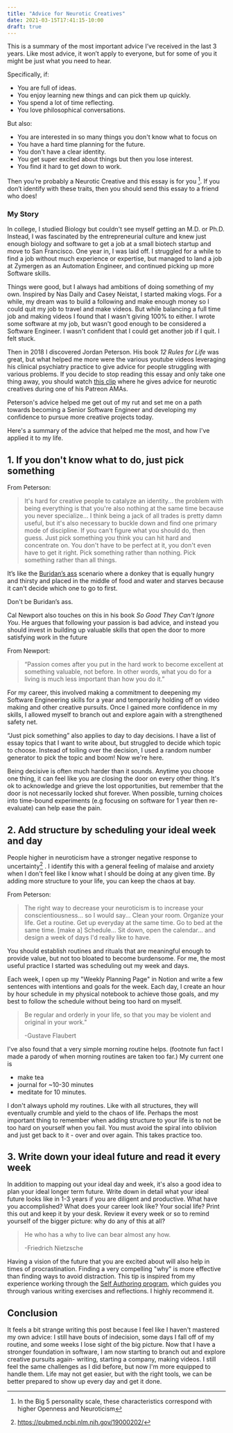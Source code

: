 ```yaml
---
title: "Advice for Neurotic Creatives"
date: 2021-03-15T17:41:15-10:00
draft: true
---
```


This is a summary of the most important advice I’ve received in the last 3 years. Like most advice, it won’t apply to everyone, but for some of you it might be just what you need to hear.

Specifically, if:

- You are full of ideas.
- You enjoy learning new things and can pick them up quickly.
- You spend a lot of time reflecting.
- You love philosophical conversations.

But also:

- You are interested in so many things you don't know what to focus on
- You have a hard time planning for the future.
- You don't have a clear identity.
- You get super excited about things but then you lose interest.
- You find it hard to get down to work.

Then you’re probably a Neurotic Creative and this essay is for you [^1]. If you don’t identify with these traits, then you should send this essay to a friend who does!

[^1]: In the Big 5 personality scale, these characteristics correspond with higher Openness and Neuroticism

### My Story

In college, I studied Biology but couldn't see myself getting an M.D. or Ph.D. Instead, I was fascinated by the entrepreneurial culture and knew just enough biology and software to get a job at a small biotech startup and move to San Francisco. One year in, I was laid off. I struggled for a while to find a job without much experience or expertise, but managed to land a job at Zymergen as an Automation Engineer, and continued picking up more Software skills.

Things were good, but I always had ambitions of doing something of my own. Inspired by Nas Daily and Casey Neistat, I started making vlogs. For a while, my dream was to build a following and make enough money so I could quit my job to travel and make videos. But while balancing a full time job and making videos I found that I wasn't giving 100% to either. I wrote some software at my job, but wasn't good enough to be considered a Software Engineer. I wasn't confident that I could get another job if I quit. I felt stuck.

Then in 2018 I discovered Jordan Peterson. His book _12 Rules for Life_ was great, but what helped me more were the various youtube videos leveraging his clinical psychiatry practice to give advice for people struggling with various problems. If you decide to stop reading this essay and only take one thing away, you should watch [this clip](https://www.youtube.com/watch?v=mQ3fe3vDQao) where he gives advice for neurotic creatives during one of his Patreon AMAs.

Peterson's advice helped me get out of my rut and set me on a path towards becoming a Senior Software Engineer and developing my confidence to pursue more creative projects today.

Here's a summary of the advice that helped me the most, and how I've applied it to my life.

## 1. If you don't know what to do, just pick something

From Peterson:

> It's hard for creative people to catalyze an identity... the problem with being everything is that you're also nothing at the same time because you never specialize... I think being a jack of all trades is pretty damn useful, but it's also necessary to buckle down and find one primary mode of discipline. If you can't figure what you should do, then guess. Just pick something you think you can hit hard and concentrate on. You don't have to be perfect at it, you don't even have to get it right. Pick something rather than nothing. Pick something rather than all things.

It’s like the [Buridan’s ass](https://en.wikipedia.org/wiki/Buridan%27s_ass) scenario where a donkey that is equally hungry and thirsty and placed in the middle of food and water and starves because it can't decide which one to go to first.

Don't be Buridan’s ass.

Cal Newport also touches on this in his book _So Good They Can't Ignore You_. He argues that following your passion is bad advice, and instead you should invest in building up valuable skills that open the door to more satisfying work in the future

From Newport:

> “Passion comes after you put in the hard work to become excellent at something valuable, not before. In other words, what you do for a living is much less important than how you do it.”

For my career, this involved making a commitment to deepening my Software Engineering skills for a year and temporarily holding off on video making and other creative pursuits. Once I gained more confidence in my skills, I allowed myself to branch out and explore again with a strengthened safety net.

“Just pick something” also applies to day to day decisions. I have a list of essay topics that I want to write about, but struggled to decide which topic to choose. Instead of toiling over the decision, I used a random number generator to pick the topic and boom! Now we're here.

Being decisive is often much harder than it sounds. Anytime you choose one thing, it can feel like you are closing the door on every other thing. It's ok to acknowledge and grieve the lost opportunities, but remember that the door is not necessarily locked shut forever. When possible, turning choices into time-bound experiments (e.g focusing on software for 1 year then re-evaluate) can help ease the pain.

## 2. Add structure by scheduling your ideal week and day

People higher in neuroticism have a stronger negative response to uncertainty[^2] . I identify this with a general feeling of malaise and anxiety when I don't feel like I know what I should be doing at any given time. By adding more structure to your life, you can keep the chaos at bay.

[^2]: https://pubmed.ncbi.nlm.nih.gov/19000202/

From Peterson:

> The right way to decrease your neuroticism is to increase your conscientiousness... so I would say... Clean your room. Organize your life. Get a routine. Get up everyday at the same time. Go to bed at the same time. [make a] Schedule... Sit down, open the calendar... and design a week of days I'd really like to have.

You should establish routines and rituals that are meaningful enough to provide value, but not too bloated to become burdensome.
For me, the most useful practice I started was scheduling out my week and days.

Each week, I open up my "Weekly Planning Page" in Notion and write a few sentences with intentions and goals for the week. Each day, I create an hour by hour schedule in my physical notebook to achieve those goals, and my best to follow the schedule without being too hard on myself.

> Be regular and orderly in your life, so that you may be violent and original in your work."
>
> -Gustave Flaubert

I've also found that a very simple morning routine helps. (footnote fun fact I made a parody of when morning routines are taken too far.) My current one is

- make tea
- journal for ~10-30 minutes
- meditate for 10 minutes.

I don't always uphold my routines. Like with all structures, they will eventually crumble and yield to the chaos of life. Perhaps the most important thing to remember when adding structure to your life is to not be too hard on yourself when you fail. You must avoid the spiral into oblivion and just get back to it - over and over again. This takes practice too.

## 3. Write down your ideal future and read it every week

In addition to mapping out your ideal day and week, it's also a good idea to plan your ideal longer term future. Write down in detail what your ideal future looks like in 1-3 years if you are diligent and productive. What have you accomplished? What does your career look like? Your social life?
Print this out and keep it by your desk. Review it every week or so to remind yourself of the bigger picture: why do any of this at all?

> He who has a why to live can bear almost any how.
>
> -Friedrich Nietzsche

Having a vision of the future that you are excited about will also help in times of procrastination. Finding a very compelling "why" is more effective than finding ways to avoid distraction.
This tip is inspired from my experience working through the [Self Authoring program](https://www.selfauthoring.com/), which guides you through various writing exercises and reflections. I highly recommend it.

## Conclusion

It feels a bit strange writing this post because I feel like I haven't mastered my own advice: I still have bouts of indecision, some days I fall off of my routine, and some weeks I lose sight of the big picture. Now that I have a stronger foundation in software, I am now starting to branch out and explore creative pursuits again- writing, starting a company, making videos. I still feel the same challenges as I did before, but now I'm more equipped to handle them. Life may not get easier, but with the right tools, we can be better prepared to show up every day and get it done.
